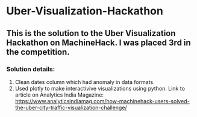 # Uber-Visualization-Hackathon
## This is the solution to the Uber Visualization Hackathon on MachineHack. I was placed 3rd in the competition.
### Solution details:
1. Clean dates column which had anomaly in data formats.
2. Used plotly to make interactivive visualizations using python.
Link to article on Analytics India Magazine: https://www.analyticsindiamag.com/how-machinehack-users-solved-the-uber-city-traffic-visualization-challenge/
